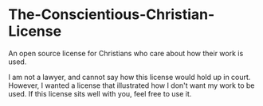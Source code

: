 # The-Conscientious-Christian-License
An open source license for Christians who care about how their work is used.

I am not a lawyer, and cannot say how this license would hold up in court. However, I wanted a license that illustrated how I don't want my work to be used. If this license sits well with you, feel free to use it.
